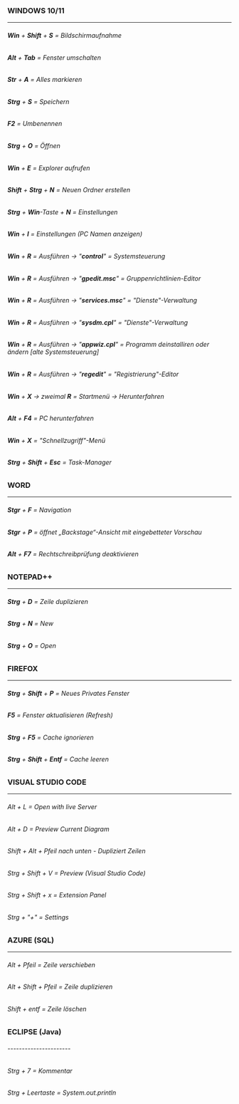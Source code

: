 ### **WINDOWS 10/11**

--------------------------



###### **Win** + **Shift** + **S** = Bildschirmaufnahme



###### **Alt** + **Tab** = Fenster umschalten



###### **Str** + **A** = Alles markieren

###### 

###### **Strg** + **S** = Speichern

###### 

###### **F2** = Umbenennen

###### 

###### **Strg** + **O** = Öffnen

###### 

###### **Win** + **E** = Explorer aufrufen

###### 

###### **Shift** + **Strg** + **N** = Neuen Ordner erstellen

###### **Strg** + **Win**-Taste + **N** = Einstellungen

###### 

###### **Win** + **I** = Einstellungen (PC Namen anzeigen)

###### 

###### **Win** + **R** = Ausführen -> "**control**" = Systemsteuerung

###### 

###### **Win** + **R** = Ausführen -> "**gpedit.msc**" = Gruppenrichtlinien-Editor



###### **Win** + **R** = Ausführen -> "**services.msc**" = "Dienste"-Verwaltung

###### 

###### **Win** + **R** = Ausführen -> "**sysdm.cpl**" = "Dienste"-Verwaltung



###### **Win** + **R** = Ausführen -> "**appwiz.cpl**" = Programm deinstalliren oder ändern \[alte Systemsteuerung]



###### **Win** + **R** = Ausführen -> "**regedit**" = "Registrierung"-Editor



###### **Win** + **X** -> zweimal **R** = Startmenü -> Herunterfahren



###### **Alt** + **F4** = PC herunterfahren



###### **Win** + **X** = "Schnellzugriff"-Menü



###### **Strg** + **Shift** + **Esc**  = Task-Manager













### **WORD**

--------



###### **Stgr** + **F** = Navigation

###### 

###### **Stgr** + **P** = öffnet „Backstage“-Ansicht mit eingebetteter Vorschau



###### **Alt** + **F7** = Rechtschreibprüfung deaktivieren















### **NOTEPAD++**

------------------



###### **Strg** + **D** = Zeile duplizieren



###### **Strg** + **N** = New



###### **Strg** + **O** = Open













### **FIREFOX**

--------------



###### **Strg** + **Shift** + **P** = Neues Privates Fenster



###### **F5** = Fenster aktualisieren (Refresh)



###### **Strg** + **F5** = Cache ignorieren

###### 

###### **Strg** + **Shift** + **Entf** = Cache leeren













### **VISUAL STUDIO CODE**

------------------------------------



###### Alt + L = Open with live Server



###### Alt + D = Preview Current Diagram



###### Shift + Alt + Pfeil nach unten - Dupliziert Zeilen



###### Strg + Shift + V = Preview (Visual Studio Code)



###### Strg + Shift + x = Extension Panel



###### Strg + "+" = Settings





















### AZURE (SQL)

----------------------



###### Alt + Pfeil = Zeile verschieben



###### Alt + Shift + Pfeil = Zeile duplizieren



###### Shift + entf = Zeile löschen









### ECLIPSE (Java)

###### ----------------------



###### Strg + 7 = Kommentar



###### Strg + Leertaste = System.out.println








